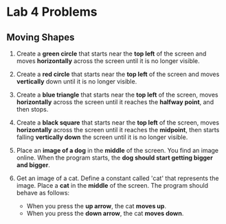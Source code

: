 # Lab 4 Problems

## Moving Shapes

1. Create a **green circle** that starts near the **top left** of the screen and moves **horizontally** across the screen until it is no longer visible.

2. Create a **red circle** that starts near the **top left** of the screen and moves **vertically** down until it is no longer visible.

3. Create a **blue triangle** that starts near the **top left** of the screen, moves **horizontally** across the screen until it reaches the **halfway point**, and then stops.

4. Create a **black square** that starts near the **top left** of the screen, moves **horizontally** across the screen until it reaches the **midpoint**, then starts falling **vertically down** the screen until it is no longer visible.

5. Place an **image of a dog** in the **middle** of the screen. You find an image online. When the program starts, the **dog should start getting bigger and bigger**.

6. Get an image of a cat. Define a constant called 'cat' that represents the image. Place a **cat** in the **middle** of the screen. The program should behave as follows:
   - When you press the **up arrow**, the cat **moves up**.
   - When you press the **down arrow**, the cat **moves down**.
